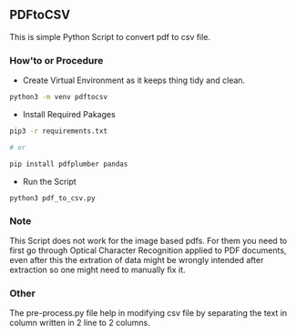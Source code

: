 ## PDFtoCSV 

This is simple Python Script to convert pdf to csv file.

### How'to or Procedure

- Create Virtual Environment as it keeps thing tidy and clean.
```sh
python3 -m venv pdftocsv
```

- Install Required Pakages
```sh
pip3 -r requirements.txt

# or 

pip install pdfplumber pandas
```

- Run the Script 
```
python3 pdf_to_csv.py
```

### Note

This Script does not work for the image based pdfs. For them you need to first go through Optical Character Recognition applied to PDF documents, even after this the extration of data might be wrongly intended after extraction so one might need to manually fix it.


### Other 
The pre-process.py file help in modifying csv file by separating the text in column written in 2 line to 2 columns.
